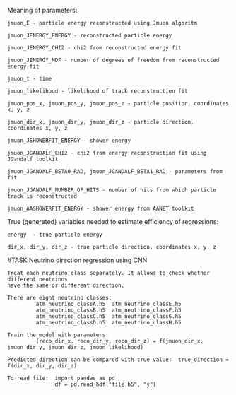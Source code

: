 Meaning of parameters:

    jmuon_E - particle energy reconstructed using Jmuon algoritm

    jmuon_JENERGY_ENERGY - reconstructed particle energy

    jmuon_JENERGY_CHI2 - chi2 from reconstructed energy fit
    
    jmuon_JENERGY_NDF - number of degrees of freedom from reconstructed energy fit

    jmuon_t - time

    jmuon_likelihood - likelihood of track reconstruction fit

    jmuon_pos_x, jmuon_pos_y, jmuon_pos_z - particle position, coordinates x, y, z

    jmuon_dir_x, jmuon_dir_y, jmuon_dir_z - particle direction, coordinates x, y, z

    jmuon_JSHOWERFIT_ENERGY - shower energy

    jmuon_JGANDALF_CHI2 - chi2 from energy reconstruction fit using JGandalf toolkit

    jmuon_JGANDALF_BETA0_RAD, jmuon_JGANDALF_BETA1_RAD - parameters from fit

    jmuon_JGANDALF_NUMBER_OF_HITS - number of hits from which particle track is reconstructed

    jmuon_AASHOWERFIT_ENERGY - shower energy from AANET toolkit



True (genereted) variables needed to estimate efficiency of regressions:

    energy  - true particle energy

    dir_x, dir_y, dir_z - true particle direction, coordinates x, y, z

#TASK
Neutrino direction regression using CNN

    Treat each neutrino class separately. It allows to check whether different neutrinos
    have the same or different direction.

    There are eight neutrino classes: 
             atm_neutrino_classA.h5  atm_neutrino_classE.h5
             atm_neutrino_classB.h5  atm_neutrino_classF.h5
             atm_neutrino_classC.h5  atm_neutrino_classG.h5
             atm_neutrino_classD.h5  atm_neutrino_classH.h5

    Train the model with parameters:
             (reco_dir_x, reco_dir_y, reco_dir_z) = f(jmuon_dir_x, jmuon_dir_y, jmuon_dir_z, jmuon_likelihood)

    Predicted direction can be compared with true value:  true_direction = f(dir_x, dir_y, dir_z)

    To read file:  import pandas as pd
                   df = pd.read_hdf("file.h5", "y")
